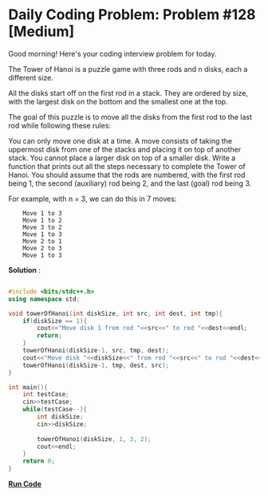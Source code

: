 
# Daily Coding Problem: Problem #128 [Medium]

Good morning! Here's your coding interview problem for today.

The Tower of Hanoi is a puzzle game with three rods and n disks, each a different size.

All the disks start off on the first rod in a stack. They are ordered by size, with the largest disk on the bottom and the smallest one at the top.

The goal of this puzzle is to move all the disks from the first rod to the last rod while following these rules:

You can only move one disk at a time.
A move consists of taking the uppermost disk from one of the stacks and placing it on top of another stack.
You cannot place a larger disk on top of a smaller disk.
Write a function that prints out all the steps necessary to complete the Tower of Hanoi. You should assume that the rods are numbered, with the first rod being 1, the second (auxiliary) rod being 2, and the last (goal) rod being 3.

For example, with n = 3, we can do this in 7 moves:
```
    Move 1 to 3
    Move 1 to 2
    Move 3 to 2
    Move 1 to 3
    Move 2 to 1
    Move 2 to 3
    Move 1 to 3
```
**Solution** :

```cpp

#include <bits/stdc++.h>
using namespace std;

void towerOfHanoi(int diskSize, int src, int dest, int tmp){
    if(diskSize == 1){
        cout<<"Move disk 1 from rod "<<src<<" to rod "<<dest<<endl;
        return;
    }
    towerOfHanoi(diskSize-1, src, tmp, dest);
    cout<<"Move disk "<<diskSize<<" from rod "<<src<<" to rod "<<dest<<endl;
    towerOfHanoi(diskSize-1, tmp, dest, src);
}

int main(){
    int testCase;
    cin>>testCase;
    while(testCase--){
        int diskSize;
        cin>>diskSize;
        
        towerOfHanoi(diskSize, 1, 3, 2);
        cout<<endl;
    }
    return 0;
}

```

**[Run Code](https://ide.geeksforgeeks.org/QdG3DeX53p)**
